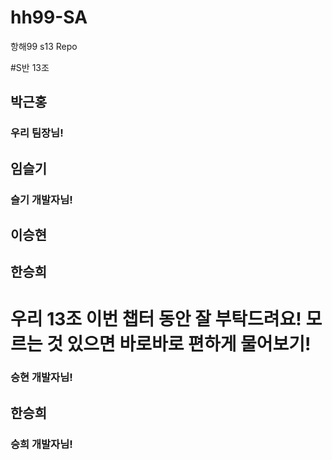 # hh99-SA
항해99 s13 Repo


#S반 13조

## 박근홍
### 우리 팀장님!

## 임슬기
### 슬기 개발자님!

## 이승현

## 한승희


# 우리 13조 이번 챕터 동안 잘 부탁드려요! 모르는 것 있으면 바로바로 편하게 물어보기!

### 승현 개발자님!

## 한승희
### 승희 개발자님!

